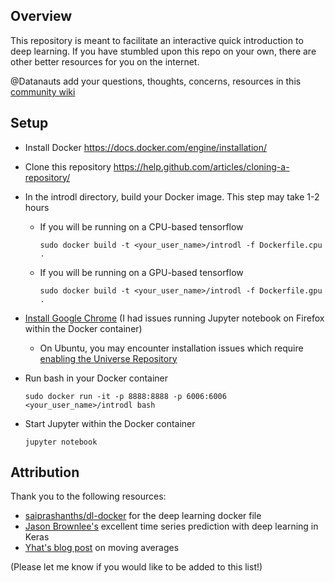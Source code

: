 ## Overview
This repository is meant to facilitate an interactive quick introduction to deep learning.
If you have stumbled upon this repo on your own, there are other better resources for you on the internet.

@Datanauts add your questions, thoughts, concerns, resources in this [community wiki](https://github.com/alexisylchan/introdl/wiki)

## Setup
- Install Docker https://docs.docker.com/engine/installation/ 
- Clone this repository https://help.github.com/articles/cloning-a-repository/
- In the introdl directory, build your Docker image. This step may take 1-2 hours
  - If you will be running on a CPU-based tensorflow  
  
    ```sudo docker build -t <your_user_name>/introdl -f Dockerfile.cpu .```    
  - If you will be running on a GPU-based tensorflow
  
    ```sudo docker build -t <your_user_name>/introdl -f Dockerfile.gpu .```    
    
- [Install Google Chrome](https://www.google.com/chrome/browser/desktop/index.html) (I had issues running Jupyter notebook on Firefox within the Docker container)
  - On Ubuntu, you may encounter installation issues which require [enabling the Universe Repository](http://askubuntu.com/questions/148638/how-do-i-enable-the-universe-repository)
- Run bash in your Docker container

  ```sudo docker run -it -p 8888:8888 -p 6006:6006 <your_user_name>/introdl bash```
- Start Jupyter within the Docker container

  ```jupyter notebook```

## Attribution
Thank you to the following resources:
- [saiprashanths/dl-docker](https://github.com/saiprashanths/dl-docker) for the deep learning docker file
- [Jason Brownlee's](http://machinelearningmastery.com/time-series-prediction-with-deep-learning-in-python-with-keras/) excellent time series prediction with deep learning in Keras
- [Yhat's blog post](http://blog.yhat.com/posts/stock-data-python.html) on moving averages

(Please let me know if you would like to be added to this list!)

